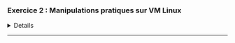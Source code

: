 
### Exercice 2 : Manipulations pratiques sur VM Linux 

<details>

## Partie 1 : Gestion des utilisateurs
**Q.2.1.1 Sur le serveur, créer un compte pour ton usage personnel**  :

pour la ceation d'un compte personel on utilse la commande 
**useradd wilder2**
et pour vérifier que le compte est bien été créer on tap

**id wilder2**

![Image](https://github.com/user-attachments/assets/9879f6e5-d1fa-49e2-9b69-2ef6ad4e622a)


**Q.2.1.2 Quelles préconisations proposes-tu concernant ce compte ?**

   * Configurer un mot de passe fort et le  changer régulièrement le mot de passe pour renforcer la sécurité
   * Accorder les privilèges sudo si tu as besoin d'exécuter des commandes
     
## Partie 2 : Configuration de SSH

**Q.2.2.1 :** Pour désactiver l'accès à distance de l'utilisateur root, modifie le fichier de configuration SSH ( nano /etc/ssh/sshd_config) et ajoute ou modifie la ligne suivante **Permit login no**

![Image](https://github.com/user-attachments/assets/1c1365b8-671a-418b-983a-962fcf2aa77a)

**Q.2.2.2 :**
Pour autoriser l'accès à distance uniquement à ton compte personnel, ajoute cette ligne dans le même fichier :

![Image](https://github.com/user-attachments/assets/b37c9798-aedc-460b-8c10-885e12ff9f04)

**Q.2.2.3 Mettre en place une authentification par clé valide et désactiver l'authentification par mot de passe**
on'a juste a **ecrire pubkeyAuthentication yes** 
![Image](https://github.com/user-attachments/assets/808d57cb-05a7-49ed-b72e-71ef5ad694ed)

redémarrer le service SSH après avoir apporté ces modifications avec **sudo systemctl restart sshd**

## Partie 3 : Analyse du stockage



**Q.2.3.1 Pour lister les systèmes de fichiers actuellement montés**
on tap la commande **df -h**
![Image](https://github.com/user-attachments/assets/6bced1b4-21a5-4e03-a388-e99b8732a1fc)

**Q.2.3.2 Quel type de système de stockage ils utilisent ?** 

d'apés la  commande **df -h** le systeme de stockage est LVM 



**Q.2.3.3:  Ajouter un nouveau disque de 8,00 Gio au serveur et réparer le volume RAID**

j'ai utilser les commandes : 

<br>    **fdisk /dev/sdb1**
<br>    **sudo mdadm --manage /dev/md0 --add /dev/sdb1**

**LSBLK**

![Image](https://github.com/user-attachments/assets/9699dec6-5dfd-493f-9be1-79b546440131)

**Q.2.3.4 Ajouter un nouveau volume logique LVM de 2 Gio**

![Image](https://github.com/user-attachments/assets/579415ef-36a9-47d9-ad1d-da01abf4d6ef)

**Q.2.3.5 Combien d'espace disponible reste-t-il dans le groupe de volume ? :**
il reste 6 Gib 
![Image](https://github.com/user-attachments/assets/21d0a34a-6fa1-467a-8ebc-75aaf01d0227)



## Partie 4 : Sauvegardes

**bareos-dir**  :Son rôle est de gérer le stockage et de planifier les tâches de sauvegarde. Il détermine quoi sauvegarder, comment le faire et à quel moment.

**bareos-sd** : Il reçoit les données de sauvegarde et les écrit sur les périphériques de stockage (disques, bandes, etc.). Il gère également les volumes de stockage et assure la rotation et le recyclage des anciens volumes.

**bareos-fd** : c'est le client et il  est installé sur les machines à sauvegarder et attend les instructions du bareos-dir . Il lit les fichiers et répertoires spécifiés et les envoie au Storage Daemon pour stockage. 


## Partie 5 : Filtrage et analyse réseau

**Q.2.5.1 Quelles sont actuellement les règles appliquées sur Netfilter** 

pour cela il faut vérifier avec la commande **sudo nft list ruleset**

![Image](https://github.com/user-attachments/assets/e6001106-bad7-4ec3-a46f-5de72102a0c0)


**Q.2.5.2 Quels types de communications sont autorisées ?**  

* Les connexions établies et connexes.

* Le trafic sur l'interface de bouclage (lo).

* Le trafic SSH (port 22).

* Les paquets ICMP et ICMPv6.

**Q.2.5.3 Quels types sont interdit ?**

* es paquets invalides.

* Tout autre type de trafic qui n'est pas explicitement autorisé par les règles défaut

  **Q.2.5.4**

<br>

  ![Image](https://github.com/user-attachments/assets/46b417f6-0f35-4198-bd9e-4e45018db5e2)









</details>
<HR>
